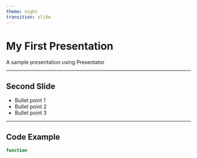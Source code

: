 ```yaml
---
theme: night
transition: slide
---
```


# My First Presentation

A sample presentation using Presentator

---

## Second Slide

- Bullet point 1
- Bullet point 2
- Bullet point 3

---

## Code Example

```javascript
function